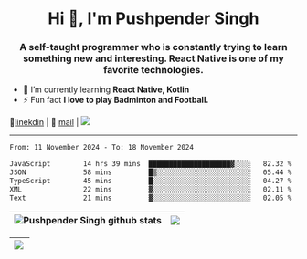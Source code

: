 <h1 align="center">Hi 👋, I'm Pushpender Singh</h1>
<h3 align="center">A self-taught programmer who is constantly trying to learn something new and interesting. React Native is one of my favorite technologies.</h3>

- 🌱 I’m currently learning **React Native, Kotlin**
- ⚡ Fun fact **I love to play Badminton and Football.**

👔[linekdin](https://www.linkedin.com/in/pushpender-singh-240061202/) | 📧 [mail](mailto:pushpendersingh694@gmail.com) | 
<a href="https://github.com/pushpender-singh-ap/pushpender-singh-ap">
    <img src="https://komarev.com/ghpvc/?username=pushpender-singh-ap&style=for-the-badge">
</a>


---

<!--START_SECTION:waka-->

```txt
From: 11 November 2024 - To: 18 November 2024

JavaScript        14 hrs 39 mins  ████████████████████▓░░░░   82.32 %
JSON              58 mins         █▒░░░░░░░░░░░░░░░░░░░░░░░   05.44 %
TypeScript        45 mins         █░░░░░░░░░░░░░░░░░░░░░░░░   04.27 %
XML               22 mins         ▓░░░░░░░░░░░░░░░░░░░░░░░░   02.11 %
Text              21 mins         ▓░░░░░░░░░░░░░░░░░░░░░░░░   02.05 %
```

<!--END_SECTION:waka-->


| <a><img align="center" src="https://github-readme-stats-iota-ecru-15.vercel.app/api?username=pushpender-singh-ap&show_icons=true&include_all_commits=true&theme=buefy&hide_border=true" alt="Pushpender Singh github stats" /></a> | <a><img align="center" src="https://github-readme-stats-iota-ecru-15.vercel.app/api/top-langs/?username=pushpender-singh-ap&layout=compact&theme=buefy&hide_border=true" /></a> |
| ------------- | ------------- |

| <a> <img align="left" src="https://github-readme-streak-stats.herokuapp.com/?user=pushpender-singh-ap" /></br> </a> |
| ------------- |
